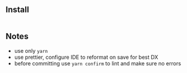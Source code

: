 ## Install

```bash

```


## Notes
- use only `yarn`
- use prettier, configure IDE to reformat on save for best DX 
- before committing use `yarn confirm` to lint and make sure no errors
